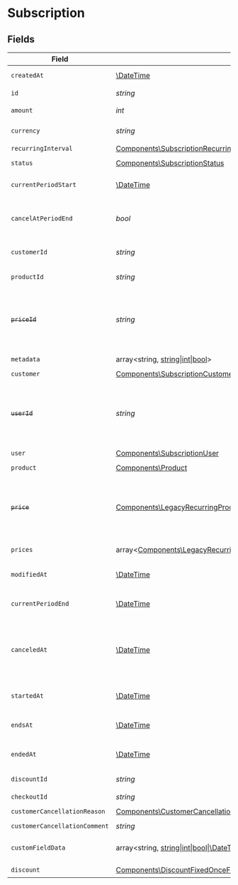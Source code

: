 # Subscription


## Fields

| Field                                                                                                                                                                                                                                                                              | Type                                                                                                                                                                                                                                                                               | Required                                                                                                                                                                                                                                                                           | Description                                                                                                                                                                                                                                                                        |
| ---------------------------------------------------------------------------------------------------------------------------------------------------------------------------------------------------------------------------------------------------------------------------------- | ---------------------------------------------------------------------------------------------------------------------------------------------------------------------------------------------------------------------------------------------------------------------------------- | ---------------------------------------------------------------------------------------------------------------------------------------------------------------------------------------------------------------------------------------------------------------------------------- | ---------------------------------------------------------------------------------------------------------------------------------------------------------------------------------------------------------------------------------------------------------------------------------- |
| `createdAt`                                                                                                                                                                                                                                                                        | [\DateTime](https://www.php.net/manual/en/class.datetime.php)                                                                                                                                                                                                                      | :heavy_check_mark:                                                                                                                                                                                                                                                                 | Creation timestamp of the object.                                                                                                                                                                                                                                                  |
| `id`                                                                                                                                                                                                                                                                               | *string*                                                                                                                                                                                                                                                                           | :heavy_check_mark:                                                                                                                                                                                                                                                                 | The ID of the object.                                                                                                                                                                                                                                                              |
| `amount`                                                                                                                                                                                                                                                                           | *int*                                                                                                                                                                                                                                                                              | :heavy_check_mark:                                                                                                                                                                                                                                                                 | The amount of the subscription.                                                                                                                                                                                                                                                    |
| `currency`                                                                                                                                                                                                                                                                         | *string*                                                                                                                                                                                                                                                                           | :heavy_check_mark:                                                                                                                                                                                                                                                                 | The currency of the subscription.                                                                                                                                                                                                                                                  |
| `recurringInterval`                                                                                                                                                                                                                                                                | [Components\SubscriptionRecurringInterval](../../Models/Components/SubscriptionRecurringInterval.md)                                                                                                                                                                               | :heavy_check_mark:                                                                                                                                                                                                                                                                 | N/A                                                                                                                                                                                                                                                                                |
| `status`                                                                                                                                                                                                                                                                           | [Components\SubscriptionStatus](../../Models/Components/SubscriptionStatus.md)                                                                                                                                                                                                     | :heavy_check_mark:                                                                                                                                                                                                                                                                 | N/A                                                                                                                                                                                                                                                                                |
| `currentPeriodStart`                                                                                                                                                                                                                                                               | [\DateTime](https://www.php.net/manual/en/class.datetime.php)                                                                                                                                                                                                                      | :heavy_check_mark:                                                                                                                                                                                                                                                                 | The start timestamp of the current billing period.                                                                                                                                                                                                                                 |
| `cancelAtPeriodEnd`                                                                                                                                                                                                                                                                | *bool*                                                                                                                                                                                                                                                                             | :heavy_check_mark:                                                                                                                                                                                                                                                                 | Whether the subscription will be canceled at the end of the current period.                                                                                                                                                                                                        |
| `customerId`                                                                                                                                                                                                                                                                       | *string*                                                                                                                                                                                                                                                                           | :heavy_check_mark:                                                                                                                                                                                                                                                                 | The ID of the subscribed customer.                                                                                                                                                                                                                                                 |
| `productId`                                                                                                                                                                                                                                                                        | *string*                                                                                                                                                                                                                                                                           | :heavy_check_mark:                                                                                                                                                                                                                                                                 | The ID of the subscribed product.                                                                                                                                                                                                                                                  |
| ~~`priceId`~~                                                                                                                                                                                                                                                                      | *string*                                                                                                                                                                                                                                                                           | :heavy_check_mark:                                                                                                                                                                                                                                                                 | : warning: ** DEPRECATED **: This will be removed in a future release, please migrate away from it as soon as possible.                                                                                                                                                            |
| `metadata`                                                                                                                                                                                                                                                                         | array<string, [string\|int\|bool](../../Models/Components/Metadata.md)>                                                                                                                                                                                                            | :heavy_check_mark:                                                                                                                                                                                                                                                                 | N/A                                                                                                                                                                                                                                                                                |
| `customer`                                                                                                                                                                                                                                                                         | [Components\SubscriptionCustomer](../../Models/Components/SubscriptionCustomer.md)                                                                                                                                                                                                 | :heavy_check_mark:                                                                                                                                                                                                                                                                 | N/A                                                                                                                                                                                                                                                                                |
| ~~`userId`~~                                                                                                                                                                                                                                                                       | *string*                                                                                                                                                                                                                                                                           | :heavy_check_mark:                                                                                                                                                                                                                                                                 | : warning: ** DEPRECATED **: This will be removed in a future release, please migrate away from it as soon as possible.                                                                                                                                                            |
| `user`                                                                                                                                                                                                                                                                             | [Components\SubscriptionUser](../../Models/Components/SubscriptionUser.md)                                                                                                                                                                                                         | :heavy_check_mark:                                                                                                                                                                                                                                                                 | N/A                                                                                                                                                                                                                                                                                |
| `product`                                                                                                                                                                                                                                                                          | [Components\Product](../../Models/Components/Product.md)                                                                                                                                                                                                                           | :heavy_check_mark:                                                                                                                                                                                                                                                                 | A product.                                                                                                                                                                                                                                                                         |
| ~~`price`~~                                                                                                                                                                                                                                                                        | [Components\LegacyRecurringProductPriceFixed\|Components\LegacyRecurringProductPriceCustom\|Components\LegacyRecurringProductPriceFree\|Components\ProductPriceFixed\|Components\ProductPriceCustom\|Components\ProductPriceFree](../../Models/Components/Price.md)                | :heavy_check_mark:                                                                                                                                                                                                                                                                 | : warning: ** DEPRECATED **: This will be removed in a future release, please migrate away from it as soon as possible.                                                                                                                                                            |
| `prices`                                                                                                                                                                                                                                                                           | array<[Components\LegacyRecurringProductPriceFixed\|Components\LegacyRecurringProductPriceCustom\|Components\LegacyRecurringProductPriceFree\|Components\ProductPriceFixed\|Components\ProductPriceCustom\|Components\ProductPriceFree](../../Models/Components/SubscriptionPrices.md)> | :heavy_check_mark:                                                                                                                                                                                                                                                                 | List of enabled prices for the subscription.                                                                                                                                                                                                                                       |
| `modifiedAt`                                                                                                                                                                                                                                                                       | [\DateTime](https://www.php.net/manual/en/class.datetime.php)                                                                                                                                                                                                                      | :heavy_check_mark:                                                                                                                                                                                                                                                                 | Last modification timestamp of the object.                                                                                                                                                                                                                                         |
| `currentPeriodEnd`                                                                                                                                                                                                                                                                 | [\DateTime](https://www.php.net/manual/en/class.datetime.php)                                                                                                                                                                                                                      | :heavy_check_mark:                                                                                                                                                                                                                                                                 | The end timestamp of the current billing period.                                                                                                                                                                                                                                   |
| `canceledAt`                                                                                                                                                                                                                                                                       | [\DateTime](https://www.php.net/manual/en/class.datetime.php)                                                                                                                                                                                                                      | :heavy_check_mark:                                                                                                                                                                                                                                                                 | The timestamp when the subscription was canceled. The subscription might still be active if `cancel_at_period_end` is `true`.                                                                                                                                                      |
| `startedAt`                                                                                                                                                                                                                                                                        | [\DateTime](https://www.php.net/manual/en/class.datetime.php)                                                                                                                                                                                                                      | :heavy_check_mark:                                                                                                                                                                                                                                                                 | The timestamp when the subscription started.                                                                                                                                                                                                                                       |
| `endsAt`                                                                                                                                                                                                                                                                           | [\DateTime](https://www.php.net/manual/en/class.datetime.php)                                                                                                                                                                                                                      | :heavy_check_mark:                                                                                                                                                                                                                                                                 | The timestamp when the subscription will end.                                                                                                                                                                                                                                      |
| `endedAt`                                                                                                                                                                                                                                                                          | [\DateTime](https://www.php.net/manual/en/class.datetime.php)                                                                                                                                                                                                                      | :heavy_check_mark:                                                                                                                                                                                                                                                                 | The timestamp when the subscription ended.                                                                                                                                                                                                                                         |
| `discountId`                                                                                                                                                                                                                                                                       | *string*                                                                                                                                                                                                                                                                           | :heavy_check_mark:                                                                                                                                                                                                                                                                 | The ID of the applied discount, if any.                                                                                                                                                                                                                                            |
| `checkoutId`                                                                                                                                                                                                                                                                       | *string*                                                                                                                                                                                                                                                                           | :heavy_check_mark:                                                                                                                                                                                                                                                                 | N/A                                                                                                                                                                                                                                                                                |
| `customerCancellationReason`                                                                                                                                                                                                                                                       | [Components\CustomerCancellationReason](../../Models/Components/CustomerCancellationReason.md)                                                                                                                                                                                     | :heavy_check_mark:                                                                                                                                                                                                                                                                 | N/A                                                                                                                                                                                                                                                                                |
| `customerCancellationComment`                                                                                                                                                                                                                                                      | *string*                                                                                                                                                                                                                                                                           | :heavy_check_mark:                                                                                                                                                                                                                                                                 | N/A                                                                                                                                                                                                                                                                                |
| `customFieldData`                                                                                                                                                                                                                                                                  | array<string, [string\|int\|bool\|\DateTime](../../Models/Components/CustomFieldData.md)>                                                                                                                                                                                          | :heavy_minus_sign:                                                                                                                                                                                                                                                                 | Key-value object storing custom field values.                                                                                                                                                                                                                                      |
| `discount`                                                                                                                                                                                                                                                                         | [Components\DiscountFixedOnceForeverDurationBase\|Components\DiscountFixedRepeatDurationBase\|Components\DiscountPercentageOnceForeverDurationBase\|Components\DiscountPercentageRepeatDurationBase](../../Models/Components/SubscriptionDiscount.md)                              | :heavy_check_mark:                                                                                                                                                                                                                                                                 | N/A                                                                                                                                                                                                                                                                                |